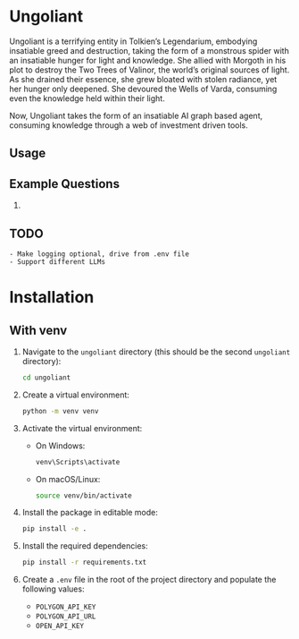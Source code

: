 # Ungoliant
Ungoliant is a terrifying entity in Tolkien’s Legendarium, embodying insatiable greed and destruction, taking the form of a monstrous spider with 
an insatiable hunger for light and knowledge. She allied with Morgoth in his plot to destroy the Two Trees of Valinor, the world’s original sources
of light. As she drained their essence, she grew bloated with stolen radiance, yet her hunger only deepened. She devoured the Wells of Varda, consuming
even the knowledge held within their light.

Now, Ungoliant takes the form of an insatiable AI graph based agent, consuming knowledge through a web of investment driven tools.

## Usage

## Example Questions

1. 


## TODO
    - Make logging optional, drive from .env file
    - Support different LLMs
    
# Installation

## With venv

1. Navigate to the `ungoliant` directory (this should be the second `ungoliant` directory):
    ```bash
    cd ungoliant
    ```

2. Create a virtual environment:
    ```bash
    python -m venv venv
    ```

3. Activate the virtual environment:
    - On Windows:
      ```bash
      venv\Scripts\activate
      ```
    - On macOS/Linux:
      ```bash
      source venv/bin/activate
      ```

4. Install the package in editable mode:
    ```bash
    pip install -e .
    ```

5. Install the required dependencies:
    ```bash
    pip install -r requirements.txt
    ```

6. Create a `.env` file in the root of the project directory and populate the following values:
    - `POLYGON_API_KEY`
    - `POLYGON_API_URL`
    - `OPEN_API_KEY`


